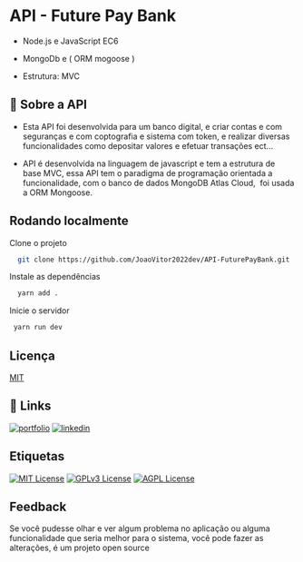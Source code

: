 
# API - Future Pay Bank

* Node.js e JavaScript EC6 

* MongoDb e ( ORM mogoose )

* Estrutura: MVC
 
## 🚀 Sobre a API 

* Esta API foi desenvolvida para um banco digital, e criar contas e com seguranças e com  coptografia e sistema com token, e realizar diversas funcionalidades como depositar valores e efetuar transações ect... 

* API é desenvolvida na linguagem de javascript e tem a estrutura de base MVC, essa API tem o paradigma de programação orientada a funcionalidade, com o banco de dados MongoDB Atlas Cloud,  foi usada a ORM Mongoose. 

## Rodando localmente

Clone o projeto

```bash
  git clone https://github.com/JoaoVitor2022dev/API-FuturePayBank.git
```

Instale as dependências

```bash
  yarn add . 
```

Inicie o servidor

```bash
 yarn run dev
```


## Licença

[MIT](https://choosealicense.com/licenses/mit/)


## 🔗 Links
[![portfolio](https://img.shields.io/badge/my_portfolio-000?style=for-the-badge&logo=ko-fi&logoColor=white)](https://github.com/JoaoVitor2022dev)
[![linkedin](https://img.shields.io/badge/linkedin-0A66C2?style=for-the-badge&logo=linkedin&logoColor=white)](https://www.linkedin.com/in/joao-vitor-5594aa220/)



## Etiquetas

[![MIT License](https://img.shields.io/badge/License-MIT-green.svg)](https://choosealicense.com/licenses/mit/)
[![GPLv3 License](https://img.shields.io/badge/License-GPL%20v3-yellow.svg)](https://opensource.org/licenses/)
[![AGPL License](https://img.shields.io/badge/license-AGPL-blue.svg)](http://www.gnu.org/licenses/agpl-3.0)


## Feedback

Se você pudesse olhar e ver algum problema no aplicação ou alguma funcionalidade que seria melhor para o sistema, você pode fazer as alterações, é um projeto open source
